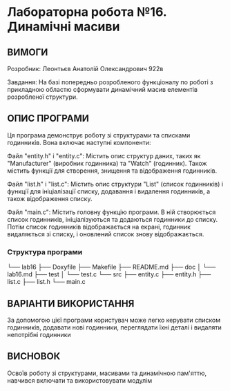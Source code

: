 # Лабораторна робота №16. Динамічні масиви

## ВИМОГИ

Розробник: Леонтьєв Анатолій Олександрович 922в

Завдання: На базі попередньо розробленого функціоналу по роботі з прикладною областю сформувати динамічний масив елементів розробленої структури.
## ОПИС ПРОГРАМИ

Ця програма демонструє роботу зі структурами та списками годинників. Вона включає наступні компоненти:

Файл "entity.h" і "entity.c": Містить опис структур даних, таких як "Manufacturer" (виробник годинника) та "Watch" (годинник). Також містить функції для створення, знищення та відображення годинників.

Файл "list.h" і "list.c": Містить опис структури "List" (список годинників) і функції для ініціалізації списку, додавання і видалення годинників, а також відображення списку.

Файл "main.c": Містить головну функцію програми. В ній створюється список годинників, ініціалізуються та додаються годинники до списку. Потім список годинників відображається на екрані, годинник видаляється зі списку, і оновлений список знову відображається.


### Структура програми

└── lab16
    ├── Doxyfile
    ├── Makefile
    ├── README.md
    ├── doc
    │   └── lab16.md
    ├── test
    │   └── test.c
    └── src
        ├── entity.c
        ├── entity.h
        ├── list.c
        ├── list.h
        └── main.c
    
## ВАРІАНТИ ВИКОРИСТАННЯ

За допомогою цієї програми користувач може легко керувати списком годинників, додавати нові годинники, переглядати їхні деталі і видаляти непотрібні годинники

## ВИСНОВОК

Освоїв роботу зі структурами, масивами та динамічною пам'яттю, навчився включати та використовувати модулім
